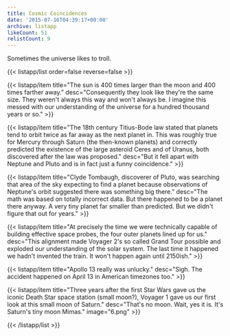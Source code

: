 ```yaml
---
title: Cosmic Coincidences
date: '2015-07-16T04:39:17+00:00'
archive: listapp
likeCount: 51
relistCount: 9
---
```


Sometimes the universe likes to troll.

<!--more-->

{{< listapp/list order=false reverse=false >}}

   {{< listapp/item title="The sun is 400 times larger than the moon and 400 times farther away."
      desc="Consequently they look like they're the same size. They weren't always this way and won't always be. I imagine this messed with our understanding of the universe for a hundred thousand years or so." >}}

   {{< listapp/item title="The 18th century Titius-Bode law stated that planets tend to orbit twice as far away as the next planet in. This was roughly true for Mercury through Saturn (the then-known planets) and correctly predicted the existence of the large asteroid Ceres and of Uranus, both discovered after the law was proposed."
      desc="But it fell apart with Neptune and Pluto and is in fact just a funny coincidence." >}}

   {{< listapp/item title="Clyde Tombaugh, discoverer of Pluto, was searching that area of the sky expecting to find a planet because observations of Neptune's orbit suggested there was something big there."
      desc="The math was based on totally incorrect data. But there happened to be a planet there anyway. A very tiny planet far smaller than predicted. But we didn't figure that out for years." >}}

   {{< listapp/item title="At precisely the time we were technically capable of building effective space probes, the four outer planets lined up for us."
      desc="This alignment made Voyager 2's so called Grand Tour possible and exploded our understanding of the solar system. The last time it happened we hadn't invented the train. It won't happen again until 2150ish." >}}

   {{< listapp/item title="Apollo 13 really was unlucky."
      desc="Sigh. The accident happened on April 13 in American timezones too." >}}

   {{< listapp/item title="Three years after the first Star Wars gave us the iconic Death Star space station (small moon?), Voyager 1 gave us our first look at this small moon of Saturn."
      desc="That's no moon. Wait, yes it is. It's Saturn's tiny moon Mimas."
      image="6.png" >}}

{{< /listapp/list >}}
